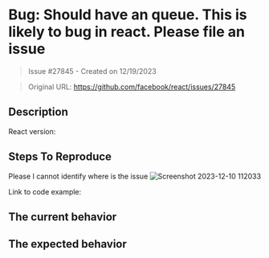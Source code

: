 # Bug: Should have an queue. This is likely to bug in react. Please file an issue

> Issue #27845 - Created on 12/19/2023

> Original URL: https://github.com/facebook/react/issues/27845

## Description

<!--
  Please provide a clear and concise description of what the bug is. Include
  screenshots if needed. Please test using the latest version of the relevant
  React packages to make sure your issue has not already been fixed.
-->

React version:

## Steps To Reproduce

Please I cannot identify where is the issue
![Screenshot 2023-12-10 112033](https://github.com/facebook/react/assets/96987600/ff324dc1-4d47-44cd-9747-814e04a72c45)


<!--
  Your bug will get fixed much faster if we can run your code and it doesn't
  have dependencies other than React. Issues without reproduction steps or
  code examples may be immediately closed as not actionable.
-->

Link to code example:

<!--
  Please provide a CodeSandbox (https://codesandbox.io/s/new), a link to a
  repository on GitHub, or provide a minimal code example that reproduces the
  problem. You may provide a screenshot of the application if you think it is
  relevant to your bug report. Here are some tips for providing a minimal
  example: https://stackoverflow.com/help/mcve.
-->

## The current behavior


## The expected behavior


